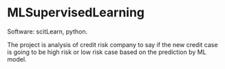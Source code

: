# MLSupervisedLearning
Software: scitLearn, python.

The project is analysis of credit risk company to say if the new credit case is going to be high risk or low risk case based on the prediction by ML model.
